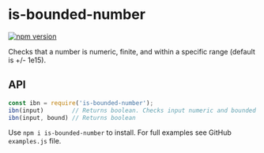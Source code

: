 # is-bounded-number

[![npm version](https://badge.fury.io/js/is-bounded-number.png)](https://badge.fury.io/js/is-bounded-number)

Checks that a number is numeric, finite, and within a specific range (default is +/- 1e15).

## API
``` js
const ibn = require('is-bounded-number');
ibn(input)        // Returns boolean. Checks input numeric and bounded by +/- 1e15
ibn(input, bound) // Returns boolean
```

Use `npm i is-bounded-number` to install. For full examples see GitHub `examples.js` file.
